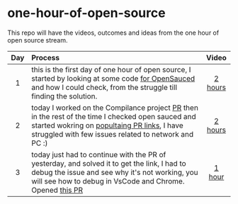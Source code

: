 # one-hour-of-open-source
This repo will have the videos, outcomes and ideas from the one hour of open source stream. 

| Day | Process | Video | 
| :---: | :-- | :--: |
| 1 | this is the first day of one hour of open source, I started by looking at some code [for OpenSauced](https://github.com/open-sauced/ai/pull/278) and how I could check, from the struggle till finding the solution. | [2 hours](https://www.youtube.com/watch?v=8fnLhm5rw1U) |
| 2 | today I worked on the Compilance project [PR](https://github.com/mtfoley/pr-compliance-action/pull/396) then in the rest of the time I checked open sauced and started wokring on [popultaing PR links](https://github.com/open-sauced/app/issues/205), I have struggled with few issues related to network and PC :)  | [2 hours](https://www.youtube.com/watch?v=8fnLhm5rw1U) |
| 3 | today just had to continue with the PR of yesterday, and solved it to get the link, I had to debug the issue and see why it's not working, you will see how to debug in VsCode and Chrome. Opened [this PR](https://github.com/open-sauced/app/pull/2062)  | [1 hour](https://www.youtube.com/watch?v=8fnLhm5rw1U) |
